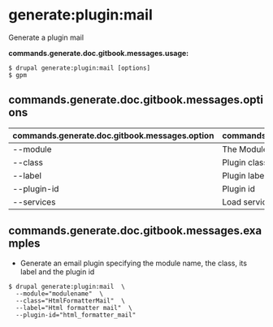 # generate:plugin:mail
Generate a plugin mail

**commands.generate.doc.gitbook.messages.usage:**
```
$ drupal generate:plugin:mail [options]
$ gpm  
```

## commands.generate.doc.gitbook.messages.options
commands.generate.doc.gitbook.messages.option | commands.generate.doc.gitbook.messages.details
-------|-------------
--module | The Module name.
--class | Plugin class name
--label | Plugin label
--plugin-id | Plugin id
--services | Load services from the container.

## commands.generate.doc.gitbook.messages.examples
* Generate an email plugin specifying the module name, the class, its label and the plugin id
```
$ drupal generate:plugin:mail  \
  --module="modulename"  \
  --class="HtmlFormatterMail"  \
  --label="Html formatter mail"  \
  --plugin-id="html_formatter_mail"

```
